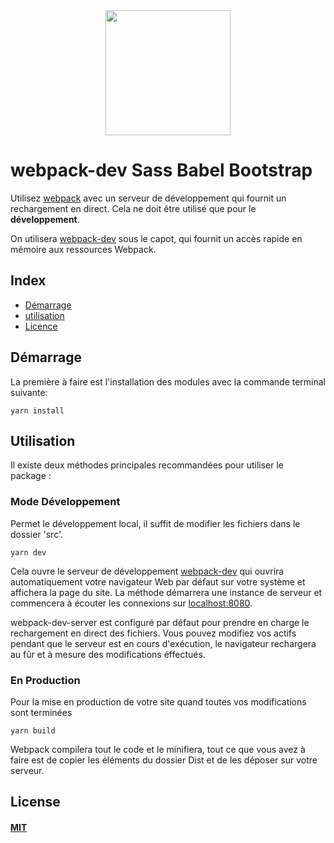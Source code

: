 <div align="center">
  <a href="https://github.com/webpack/webpack">
    <img width="200" height="200" src="https://webpack.js.org/assets/icon-square-big.svg">
  </a>
</div>

# webpack-dev Sass Babel Bootstrap 

Utilisez [webpack](https://webpack.js.org) avec un serveur de développement qui fournit un rechargement en direct. Cela ne doit être utilisé que pour le **développement**.

On utilisera [webpack-dev](https://webpack.js.org/api/webpack-dev-server/#root) sous le capot, qui fournit un accès rapide en mémoire aux ressources Webpack.

## Index

- [Démarrage](#demarrage)
- [utilisation](#utilisation)
- [Licence](#licence)

## Démarrage 

La première à faire est l'installation des modules avec la commande terminal suivante: 
```console
yarn install
```
## Utilisation

Il existe deux méthodes principales recommandées pour utiliser le package :

### Mode Développement

Permet le développement local, il suffit de modifier les fichiers dans le dossier 'src'.

```console
yarn dev
```
Cela ouvre le serveur de développement [webpack-dev](https://webpack.js.org/api/webpack-dev-server/#root) qui ouvrira automatiquement votre navigateur Web par défaut sur votre système et affichera la page du site.
La méthode démarrera une instance de serveur et commencera à écouter les connexions sur  [localhost:8080](https://loacalhost:8080).

webpack-dev-server est configuré par défaut pour prendre en charge le rechargement en direct des fichiers. Vous pouvez modifiez vos actifs pendant que le serveur est en cours d'exécution, le navigateur rechargera au fûr et à mesure des modifications éffectués.

### En Production

Pour la mise en production de votre site quand toutes vos modifications sont terminées

```console 
yarn build
```
Webpack compilera tout le code et le minifiera, tout ce que vous avez à faire est de copier les éléments du dossier Dist et de les déposer sur votre serveur.


## License

#### [MIT](./LICENSE)
